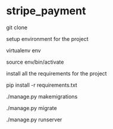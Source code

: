 # stripe_payment

git clone

setup environment for the project 

virtualenv env

source env/bin/activate

install all the requirements for the project

pip install -r requirements.txt 

./manage.py makemigrations

./manage.py migrate

./manage.py runserver
